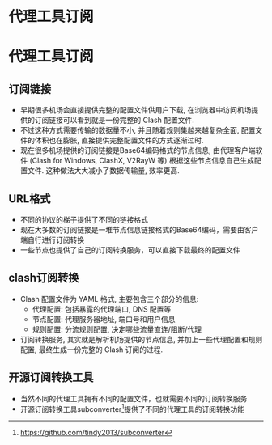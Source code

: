 # 代理工具订阅

# 代理工具订阅
## 订阅链接
* 早期很多机场会直接提供完整的配置文件供用户下载, 在浏览器中访问机场提供的订阅链接可以看到就是一份完整的 Clash 配置文件. 
* 不过这种方式需要传输的数据量不小, 并且随着规则集越来越复杂全面, 配置文件的体积也在膨胀, 直接提供完整配置文件的方式逐渐过时.
* 现在很多机场提供的订阅链接是Base64编码格式的节点信息, 由代理客户端软件 (Clash for Windows, ClashX, V2RayW 等) 根据这些节点信息自己生成配置文件. 这种做法大大减小了数据传输量, 效率更高.
## URL格式 
* 不同的协议的梯子提供了不同的链接格式
* 现在大多数的订阅链接是一堆节点信息链接格式的Base64编码，需要由客户端自行进行订阅转换
* 一些节点也提供了自己的订阅转换服务，可以直接下载最终的配置文件
## clash订阅转换
* Clash 配置文件为 YAML 格式, 主要包含三个部分的信息:
    * 代理配置: 包括暴露的代理端口, DNS 配置等
    * 节点配置: 代理服务器地址, 端口号和用户信息
    * 规则配置: 分流规则配置, 决定哪些流量直连/阻断/代理
* 订阅转换服务, 其实就是解析机场提供的节点信息, 并加上一些代理配置和规则配置, 最终生成一份完整的 Clash 订阅的过程.
## 开源订阅转换工具
* 当然不同的代理工具拥有不同的配置文件，也就需要不同的订阅转换服务
* 开源订阅转换工具subconverter[^1]提供了不同的代理工具的订阅转换功能

[^1]:https://github.com/tindy2013/subconverter

